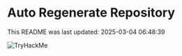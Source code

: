 # Auto Regenerate Repository

This README was last updated: 2025-03-04 06:48:39

 ![TryHackMe](https://tryhackme.com/badge/533634)